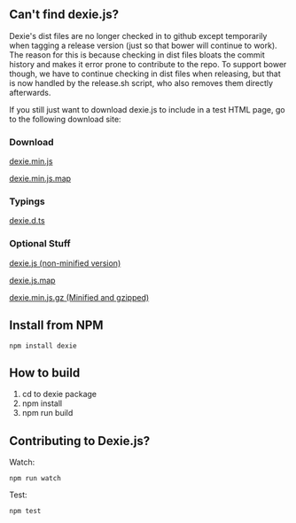 ## Can't find dexie.js?
Dexie's dist files are no longer checked in to github except temporarily when tagging
a release version (just so that bower will continue to work). The reason for this is because
checking in dist files bloats the commit history and makes it error prone to contribute to the
repo. To support bower though, we have to continue checking in dist files when releasing,
but that is now handled by the release.sh script, who also removes them directly afterwards.

If you still just want to download dexie.js to include in a test HTML page, go
to the following download site:

### Download
[dexie.min.js](https://unpkg.com/dexie/dist/dexie.min.js)

[dexie.min.js.map](https://unpkg.com/dexie/dist/dexie.min.js.map)

### Typings
[dexie.d.ts](https://unpkg.com/dexie/dist/dexie.d.ts)

### Optional Stuff
[dexie.js (non-minified version)](https://unpkg.com/dexie/dist/dexie.js)

[dexie.js.map](https://unpkg.com/dexie/dist/dexie.js.map)

[dexie.min.js.gz (Minified and gzipped)](https://unpkg.com/dexie/dist/dexie.min.js.gz)

## Install from NPM
```
npm install dexie
```

## How to build
1. cd to dexie package
2. npm install
3. npm run build

## Contributing to Dexie.js?

Watch:
```
npm run watch
```

Test:
```
npm test
```
